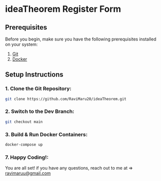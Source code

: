 # ideaTheorem Register Form

## Prerequisites

Before you begin, make sure you have the following prerequisites installed on your system:

1. [Git](https://git-scm.com/)
2. [Docker](https://www.docker.com/get-started)

## Setup Instructions

### 1. Clone the Git Repository:

```bash
git clone https://github.com/RaviMaru20/ideaTheorem.git
```

### 2. Switch to the Dev Branch:

```bash
git checkout main
```

### 3. Build & Run Docker Containers:

```bash
docker-compose up
```

### 7. Happy Coding!:

You are all set!
if you have any questions, reach out to me at  => ravimaruu@gmail.com
